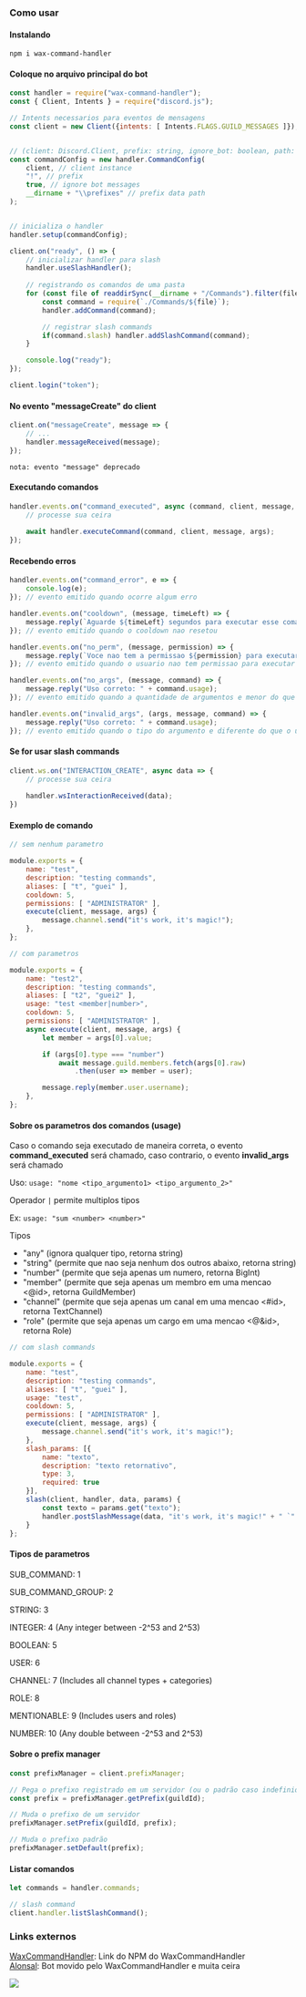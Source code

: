 ### Como usar

#### Instalando
`npm i wax-command-handler`
#### Coloque no arquivo principal do bot
```js
const handler = require("wax-command-handler");
const { Client, Intents } = require("discord.js");

// Intents necessarios para eventos de mensagens
const client = new Client({intents: [ Intents.FLAGS.GUILD_MESSAGES ]});


// (client: Discord.Client, prefix: string, ignore_bot: boolean, path: string)
const commandConfig = new handler.CommandConfig(
    client, // client instance
    "!", // prefix
    true, // ignore bot messages
    __dirname + "\\prefixes" // prefix data path
);


// inicializa o handler
handler.setup(commandConfig);

client.on("ready", () => {
    // inicializar handler para slash
    handler.useSlashHandler();
    
    // registrando os comandos de uma pasta
    for (const file of readdirSync(__dirname + "/Commands").filter(file => file.endsWith('.js'))) {
        const command = require(`./Commands/${file}`);
        handler.addCommand(command);

        // registrar slash commands
        if(command.slash) handler.addSlashCommand(command);
    }

    console.log("ready");
});

client.login("token");
```

#### No evento "messageCreate" do client
```js
client.on("messageCreate", message => {
    // ...
    handler.messageReceived(message);
});
```
`nota: evento "message" deprecado`

#### Executando comandos
```js
handler.events.on("command_executed", async (command, client, message, args) => {
    // processe sua ceira
    
    await handler.executeCommand(command, client, message, args);
});
```

#### Recebendo erros
```js
handler.events.on("command_error", e => {
    console.log(e);
}); // evento emitido quando ocorre algum erro

handler.events.on("cooldown", (message, timeLeft) => {
    message.reply(`Aguarde ${timeLeft} segundos para executar esse comando novamente`);
}); // evento emitido quando o cooldown nao resetou

handler.events.on("no_perm", (message, permission) => {
    message.reply(`Voce nao tem a permissao ${permission} para executar este comando`);
}); // evento emitido quando o usuario nao tem permissao para executar o comando

handler.events.on("no_args", (message, command) => {
    message.reply("Uso correto: " + command.usage);
}); // evento emitido quando a quantidade de argumentos e menor do que o uso do comando

handler.events.on("invalid_args", (args, message, command) => {
    message.reply("Uso correto: " + command.usage);
}); // evento emitido quando o tipo do argumento e diferente do que o uso do comando
```

#### Se for usar slash commands
```js
client.ws.on("INTERACTION_CREATE", async data => {
    // processe sua ceira
    
    handler.wsInteractionReceived(data);
})
```

#### Exemplo de comando
```js
// sem nenhum parametro

module.exports = {
    name: "test",
    description: "testing commands",
    aliases: [ "t", "guei" ],
    cooldown: 5,
    permissions: [ "ADMINISTRATOR" ],
    execute(client, message, args) {
        message.channel.send("it's work, it's magic!");
    },
};

// com parametros

module.exports = {
    name: "test2",
    description: "testing commands",
    aliases: [ "t2", "guei2" ],
    usage: "test <member|number>",
    cooldown: 5,
    permissions: [ "ADMINISTRATOR" ],
    async execute(client, message, args) {
        let member = args[0].value;

        if (args[0].type === "number")
            await message.guild.members.fetch(args[0].raw)
                .then(user => member = user);

        message.reply(member.user.username);
    },
};
```

#### Sobre os parametros dos comandos (usage)

Caso o comando seja executado de maneira correta, o evento **command_executed** será chamado, caso contrario, o evento **invalid_args** será chamado

Uso: `usage: "nome <tipo_argumento1> <tipo_argumento_2>"`

Operador `|` permite multiplos tipos

Ex:
`usage: "sum <number> <number>"`

Tipos

- "any" (ignora qualquer tipo, retorna string)
- "string" (permite que nao seja nenhum dos outros abaixo, retorna string)
- "number" (permite que seja apenas um numero, retorna BigInt)
- "member" (permite que seja apenas um membro em uma mencao <@id>, retorna GuildMember)
- "channel" (permite que seja apenas um canal em uma mencao <#id>, retorna TextChannel)
- "role" (permite que seja apenas um cargo em uma mencao <@&id>, retorna Role)

```js
// com slash commands

module.exports = {
    name: "test",
    description: "testing commands",
    aliases: [ "t", "guei" ],
    usage: "test",
    cooldown: 5,
    permissions: [ "ADMINISTRATOR" ],
    execute(client, message, args) {
        message.channel.send("it's work, it's magic!");
    },
    slash_params: [{
        name: "texto",
        description: "texto retornativo",
        type: 3,
        required: true
    }],
    slash(client, handler, data, params) {
        const texto = params.get("texto");
        handler.postSlashMessage(data, "it's work, it's magic!" + " `" + texto + "`");
    }
};
```

#### Tipos de parametros
<p>SUB_COMMAND: 1</p>
<p>SUB_COMMAND_GROUP: 2</p>
<p>STRING: 3</p>
<p>INTEGER: 4 (Any integer between -2^53 and 2^53)</p>
<p>BOOLEAN: 5</p>
<p>USER: 6</p>
<p>CHANNEL: 7 (Includes all channel types + categories)</p>
<p>ROLE: 8</p>
<p>MENTIONABLE: 9 (Includes users and roles)</p>
<p>NUMBER: 10 (Any double between -2^53 and 2^53)</p>

#### Sobre o prefix manager

```js
const prefixManager = client.prefixManager;

// Pega o prefixo registrado em um servidor (ou o padrão caso indefinido)
const prefix = prefixManager.getPrefix(guildId);

// Muda o prefixo de um servidor
prefixManager.setPrefix(guildId, prefix);

// Muda o prefixo padrão
prefixManager.setDefault(prefix);
```

#### Listar comandos

```js
let commands = handler.commands;

// slash command
client.handler.listSlashCommand();
```

### Links externos

[WaxCommandHandler](https://www.npmjs.com/package/wax-command-handler): Link do NPM do WaxCommandHandler <br/>
[Alonsal](https://github.com/brnd-21/Alonsal): Bot movido pelo WaxCommandHandler e muita ceira

<img src="assets/CeiraSolutions.png">
